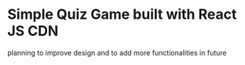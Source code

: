# Simple Quiz Game built with React JS CDN

planning to improve design and to add more functionalities in future
